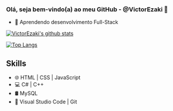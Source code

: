 ### Olá, seja bem-vindo(a) ao meu GitHub - @VictorEzaki 👋
- 🌱 Aprendendo desenvolvimento Full-Stack

[![VictorEzaki's github stats](https://github-readme-stats.vercel.app/api?username=VictorEzaki&show_icons=true&&theme=radical&hide=["contribs","issues"])](https://github.com/VictorEzaki)

[![Top Langs](https://github-readme-stats-git-masterrstaa-rickstaa.vercel.app/api/top-langs/?username=VictorEzaki&show_icons=true&theme=radical)](https://github.com/anuraghazra/github-readme-stats)

<h2>Skills</h2>

- 🌐 HTML | CSS | JavaScript
- 💻 C# | C++ 
- 🛢 MySQL  
- 🔧 Visual Studio Code | Git
